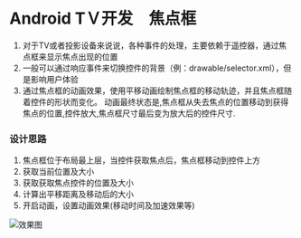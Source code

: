 # Android TＶ开发　焦点框

1. 对于TV或者投影设备来说说，各种事件的处理，主要依赖于遥控器，通过焦点框来显示焦点出现的位置
2. 一般可以通过响应事件来切换控件的背景（例：drawable/selector.xml），但是影响用户体验
3. 通过焦点框的动画效果，使用平移动画绘制焦点框的移动轨迹，并且焦点框随着控件的形状而变化。
动画最终状态是,焦点框从失去焦点的位置移动到获得焦点的位置,控件放大,焦点框尺寸最后变为放大后的控件尺寸.

### 设计思路
1. 焦点框位于布局最上层，当控件获取焦点后，焦点框移动到控件上方
2. 获取当前位置及大小
3. 获取获取焦点控件的位置及大小
4. 计算出平移距离及移动后的大小
5. 开启动画，设置动画效果(移动时间及加速效果等)

![效果图](https://github.com/chenzaidong/FocusBorderViewDemo/blob/master/resultPic/%E6%95%88%E6%9E%9C%E5%9B%BE.gif)
